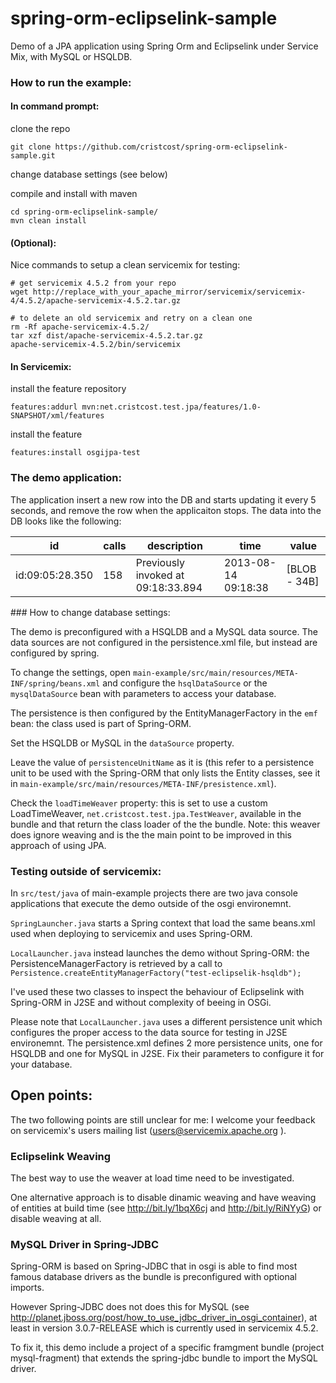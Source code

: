 spring-orm-eclipselink-sample
=============================

Demo of a JPA application using Spring Orm and Eclipselink under Service Mix, with MySQL or HSQLDB.


### How to run the example:

#### In command prompt:

clone the repo
```
git clone https://github.com/cristcost/spring-orm-eclipselink-sample.git
```

change database settings (see below)

compile and install with maven
```
cd spring-orm-eclipselink-sample/
mvn clean install
```

#### (Optional):

Nice commands to setup a clean servicemix for testing:

```
# get servicemix 4.5.2 from your repo
wget http://replace_with_your_apache_mirror/servicemix/servicemix-4/4.5.2/apache-servicemix-4.5.2.tar.gz

# to delete an old servicemix and retry on a clean one
rm -Rf apache-servicemix-4.5.2/
tar xzf dist/apache-servicemix-4.5.2.tar.gz
apache-servicemix-4.5.2/bin/servicemix
```

#### In Servicemix:

install the feature repository
```
features:addurl mvn:net.cristcost.test.jpa/features/1.0-SNAPSHOT/xml/features
```

install the feature
```
features:install osgijpa-test
```

### The demo application:
The application insert a new row into the DB and starts updating it every 5 seconds, 
and remove the row when the applicaiton stops. The data into the DB looks like the following:

| id | calls | description | time | value |
| --- | --- | --- | --- | --- |
| id:09:05:28.350 | 158 | Previously invoked at 09:18:33.894 | 2013-08-14 09:18:38 | [BLOB - 34B] |

### How to change database settings:

The demo is preconfigured with a HSQLDB and a MySQL data source. The data sources are not 
configured in the persistence.xml file, but instead are configured by spring. 

To change the settings, open `main-example/src/main/resources/META-INF/spring/beans.xml` and 
configure the `hsqlDataSource` or the `mysqlDataSource` bean with parameters to access your database.

The persistence is then configured by the EntityManagerFactory in the `emf` bean: the class used is part of Spring-ORM.

Set the HSQLDB or MySQL in the `dataSource` property.

Leave the value of `persistenceUnitName` as it is (this refer to a persistence 
unit to be used with the Spring-ORM that only lists the Entity classes, 
see it in `main-example/src/main/resources/META-INF/presistence.xml`).

Check the `loadTimeWeaver` property: this is set to use a custom LoadTimeWeaver, `net.cristcost.test.jpa.TestWeaver`, 
available in the bundle and that return the class loader of the the bundle.
Note: this weaver does ignore weaving and is the the main point to be improved in this approach of using JPA.

### Testing outside of servicemix:

In `src/test/java` of main-example projects there are two java console applications that execute the demo 
outside of the osgi environemnt.

`SpringLauncher.java` starts a Spring context that load the same beans.xml used when deploying 
to servicemix and uses Spring-ORM.

`LocalLauncher.java` instead launches the demo without Spring-ORM: the PersistenceManagerFactory 
is retrieved by a call to `Persistence.createEntityManagerFactory("test-eclipselik-hsqldb");`

I've used these two classes to inspect the behaviour of Eclipselink with Spring-ORM 
in J2SE and without complexity of beeing in OSGi.

Please note that `LocalLauncher.java` uses a different persistence unit which configures the proper access 
to the data source for testing in J2SE environemnt. The persistence.xml defines 2 more persistence units, 
one for HSQLDB and one for MySQL in J2SE. Fix their parameters to configure it for your database.


## Open points:

The two following points are still unclear for me: I welcome your feedback on servicemix's users mailing list (users@servicemix.apache.org
). 

### Eclipselink Weaving
The best way to use the weaver at load time need to be investigated.

One alternative approach is to disable dinamic weaving and have weaving of entities at build time
(see http://bit.ly/1bqX6cj and http://bit.ly/RiNYyG) or disable weaving at all.

### MySQL Driver in Spring-JDBC
Spring-ORM is based on Spring-JDBC that in osgi is able to find most famous database drivers as the bundle 
is preconfigured with optional imports. 

However Spring-JDBC does not does this for MySQL (see 
http://planet.jboss.org/post/how_to_use_jdbc_driver_in_osgi_container), at least in version 3.0.7-RELEASE 
which is currently used in servicemix 4.5.2.

To fix it, this demo include a project of a specific framgment bundle (project mysql-fragment) 
that extends the spring-jdbc bundle to import the MySQL driver. 


